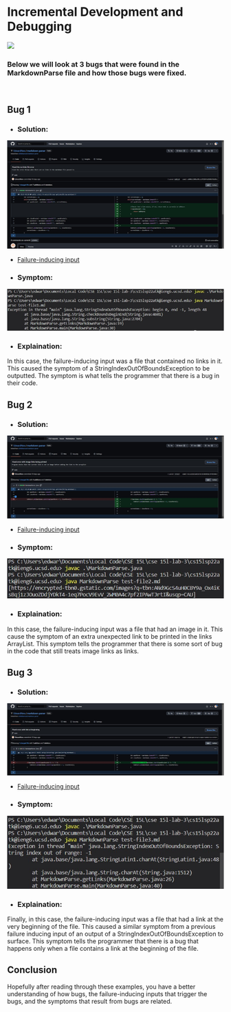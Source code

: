 # Incremental Development and Debugging

![](https://media.geeksforgeeks.org/wp-content/uploads/20190902105053/Debugging-Tips-To-Get-Better-At-It.png)
<br/>

### Below we will look at 3 bugs that were found in the MarkdownParse file and how those bugs were fixed.
<br/>

## Bug 1
* ### Solution:
![](..\images\labReport2\bug1.jpg)
* [Failure-inducing input](test-file1.md)
* ### Symptom:
![](..\images\labReport2\bug1symptom.jpg)
* ### Explaination: <br/>
In this case, the failure-inducing input was a file that contained no links in it. This caused the symptom of a StringIndexOutOfBoundsException to be outputted. The symptom is what tells the programmer that there is a bug in their code.
<br/>

## Bug 2
* ### Solution:
![](..\images\labReport2\bug2.jpg)
* [Failure-inducing input](test-file2.md)
* ### Symptom:
![](..\images\labReport2\bug2symptom.jpg)
* ### Explaination: <br/>
In this case, the failure-inducing input was a file that had an image in it. This cause the symptom of an extra unexpected link to be printed in the links ArrayList. This symptom tells the programmer that there is some sort of bug in the code that still treats image links as links.
<br/>

## Bug 3
* ### Solution:
![](..\images\labReport2\bug3.jpg)
* [Failure-inducing input](test-file3.md)
* ### Symptom:
![](..\images\labReport2\bug3symptom.jpg)
* ### Explaination: <br/>
Finally, in this case, the failure-inducing input was a file that had a link at the very beginning of the file. This caused a similar symptom from a previous failure inducing input of an output of a StringIndexOutOfBoundsException to surface. This symptom tells the programmer that there is a bug that happens only when a file contains a link at the beginning of the file.
<br/>

## Conclusion
Hopefully after reading through these examples, you have a better understanding of how bugs, the failure-inducing inputs that trigger the bugs, and the symptoms that result from bugs are related.